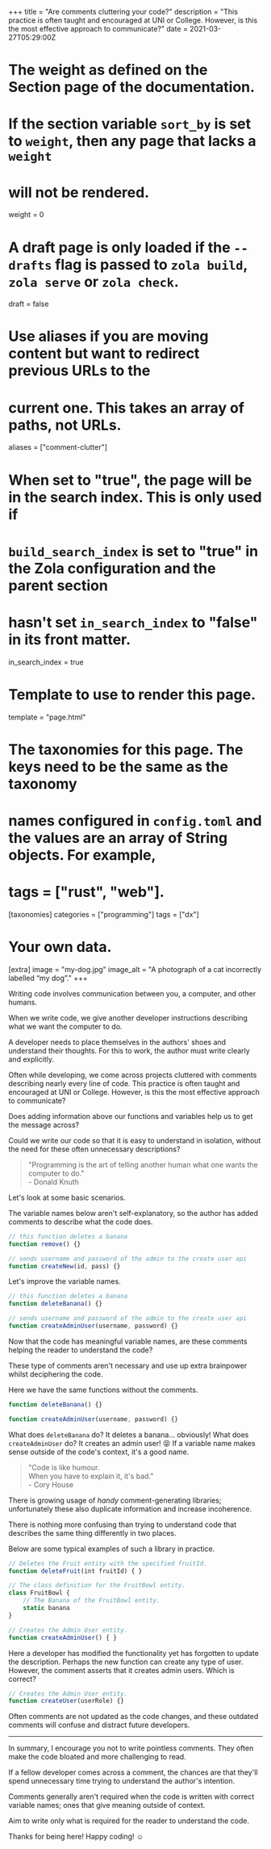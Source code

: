 +++
title = "Are comments cluttering your code?"
description = "This practice is often taught and encouraged at UNI or College. However, is this the most effective approach to communicate?"
date = 2021-03-27T05:29:00Z

# The weight as defined on the Section page of the documentation.
# If the section variable `sort_by` is set to `weight`, then any page that lacks a `weight`
# will not be rendered.
weight = 0

# A draft page is only loaded if the `--drafts` flag is passed to `zola build`, `zola serve` or `zola check`.
draft = false

# Use aliases if you are moving content but want to redirect previous URLs to the
# current one. This takes an array of paths, not URLs.
aliases = ["comment-clutter"]

# When set to "true", the page will be in the search index. This is only used if
# `build_search_index` is set to "true" in the Zola configuration and the parent section
# hasn't set `in_search_index` to "false" in its front matter.
in_search_index = true

# Template to use to render this page.
template = "page.html"

# The taxonomies for this page. The keys need to be the same as the taxonomy
# names configured in `config.toml` and the values are an array of String objects. For example,
# tags = ["rust", "web"].
[taxonomies]
categories = ["programming"]
tags = ["dx"]

# Your own data.
[extra]
image = "my-dog.jpg"
image_alt = "A photograph of a cat incorrectly labelled “my dog”."
+++

Writing code involves communication between you, a computer, and other humans.

When we write code, we give another developer instructions describing what we want the computer to do.

A developer needs to place themselves in the authors' shoes and understand their thoughts. For this to work, the author must write clearly and explicitly.

Often while developing, we come across projects cluttered with comments describing nearly every line of code. This practice is often taught and encouraged at UNI or College. However, is this the most effective approach to communicate?

Does adding information above our functions and variables help us to get the message across?

Could we write our code so that it is easy to understand in isolation, without the need for these often unnecessary descriptions?

> "Programming is the art of telling another human what one wants the computer to do."<br />- Donald Knuth

Let's look at some basic scenarios.

The variable names below aren't self-explanatory, so the author has added comments to describe what the code does.

```ts
// this function deletes a banana
function remove() {}

// sends username and password of the admin to the create user api
function createNew(id, pass) {}
```

Let's improve the variable names.

```ts
// this function deletes a banana
function deleteBanana() {}

// sends username and password of the admin to the create user api
function createAdminUser(username, password) {}
```

Now that the code has meaningful variable names, are these comments helping the reader to understand the code?

These type of comments aren't necessary and use up extra brainpower whilst deciphering the code.

Here we have the same functions without the comments.

```ts
function deleteBanana() {}

function createAdminUser(username, password) {}
```

What does `deleteBanana` do? It deletes a banana... obviously!
What does `createAdminUser` do? It creates an admin user! 😝
If a variable name makes sense outside of the code's context, it's a good name.

> "Code is like humour.<br />When you have to explain it, it's bad."<br />- Cory House

There is growing usage of _handy_ comment-generating libraries; unfortunately these also duplicate information and increase incoherence.

There is nothing more confusing than trying to understand code that describes the same thing differently in two places.

Below are some typical examples of such a library in practice.

```ts
// Deletes the Fruit entity with the specified fruitId.
function deleteFruit(int fruitId) { }

// The class definition for the FruitBowl entity.
class FruitBowl {
    // The Banana of the FruitBowl entity.
    static banana
}

// Creates the Admin User entity.
function createAdminUser() { }
```

Here a developer has modified the functionality yet has forgotten to update the description. Perhaps the new function can create any type of user. However, the comment asserts that it creates admin users. Which is correct?

```ts
// Creates the Admin User entity.
function createUser(userRole) {}
```

Often comments are not updated as the code changes, and these outdated comments will confuse and distract future developers.

---

In summary, I encourage you not to write pointless comments. They often make the code bloated and more challenging to read.

If a fellow developer comes across a comment, the chances are that they'll spend unnecessary time trying to understand the author's intention.

Comments generally aren't required when the code is written with correct variable names; ones that give meaning outside of context.

Aim to write only what is required for the reader to understand the code.

Thanks for being here! Happy coding! ☺️
